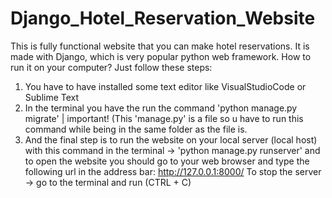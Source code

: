 # Django_Hotel_Reservation_Website
This is fully functional website that you can make hotel reservations. It is made with Django, which is very popular python web framework.
How to run it on your computer? Just follow these steps: 
1) You have to have installed some text editor like VisualStudioCode or Sublime Text 
2) In the terminal you have the run the command 'python manage.py migrate' | important! (This 'manage.py' is a file so u have to run this command while being in the same folder as the file is. 
3) And the final step is to run the website on your local server (local host) with this command in the terminal -> 'python manage.py runserver' and to open the website you should go to your web browser and type the following url in the address bar:  http://127.0.0.1:8000/
To stop the server -> go to the terminal and run (CTRL + C)
